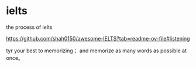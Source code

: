 # ielts
the process of ielts


https://github.com/shah0150/awesome-IELTS?tab=readme-ov-file#listening

tyr your best to memorizing；
and memorize as many words as possible at once。
